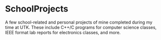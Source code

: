 # SchoolProjects
A few school-related and personal projects of mine completed during my time at UTK. These include C++/C programs for computer science classes, IEEE format lab reports for electronics classes, and more.
